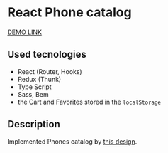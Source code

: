 # React Phone catalog
[DEMO LINK](https://fe-feb20-team6.github.io/react_phone-catalog)

## Used tecnologies
- React (Router, Hooks)
- Redux (Thunk)
- Type Script
- Sass, Bem
- the Cart and Favorites stored in the `localStorage`

## Description
Implemented Phones catalog by [this design](https://www.figma.com/file/uEetgWenSRxk9jgiym6Yzp/Phone-catalog-redesign?node-id=1%3A2).


